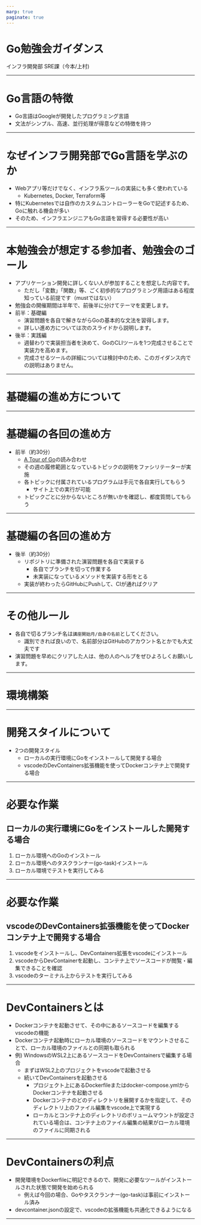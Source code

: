```yaml
---
marp: true
paginate: true
---
```


# Go勉強会ガイダンス

インフラ開発部 SRE課（今本/上村)

---

# Go言語の特徴

- Go言語はGoogleが開発したプログラミング言語
- 文法がシンプル、高速、並行処理が得意などの特徴を持つ

---

# なぜインフラ開発部でGo言語を学ぶのか

- Webアプリ等だけでなく、インフラ系ツールの実装にも多く使われている
  - Kubernetes, Docker, Terraform等
- 特にKubernetesでは自作のカスタムコントローラーをGoで記述するため、Goに触れる機会が多い
- そのため、インフラエンジニアもGo言語を習得する必要性が高い

---

# 本勉強会が想定する参加者、勉強会のゴール

- アプリケーション開発に詳しくない人が参加することを想定した内容です。
  - ただし「変数」「関数」等、ごく初歩的なプログラミング用語はある程度知っている前提です（mustではない）
- 勉強会の開催期間は半年で、前後半に分けてテーマを変更します。
- 前半：基礎編
  - 演習問題を各自で解きながらGoの基本的な文法を習得します。
  - 詳しい進め方については次のスライドから説明します。
- 後半：実践編
  - 週替わりで実装担当者を決めて、GoのCLIツールを1つ完成させることで実装力を高めます。
  - 完成させるツールの詳細については検討中のため、このガイダンス内での説明はありません。

---

# 基礎編の進め方について

---

# 基礎編の各回の進め方

- 前半（約30分）
  - [A Tour of Go](https://go-tour-jp.appspot.com/)の読み合わせ
  - その週の履修範囲となっているトピックの説明をファシリテーターが実施
  - 各トピックに付属されているプログラムは手元で各自実行してもらう
    - サイト上での実行が可能
  - トピックごとに分からないところが無いかを確認し、都度質問してもらう

---

# 基礎編の各回の進め方

- 後半（約30分）
  - リポジトリに準備された演習問題を各自で実装する
    - 各自でブランチを切って作業する
    - 未実装になっているメソッドを実装する形をとる
  - 実装が終わったらGitHubにPushして、CIが通ればクリア

---

# その他ルール

- 各自で切るブランチ名は`講座開始月/自身の名前`としてください。
  - 識別できれば良いので、名前部分はGitHubのアカウント名とかでも大丈夫です
- 演習問題を早めにクリアした人は、他の人のヘルプをぜひよろしくお願いします。

---

# 環境構築

---

# 開発スタイルについて

- 2つの開発スタイル
  - ローカルの実行環境にGoをインストールして開発する場合
  - vscodeのDevContainers拡張機能を使ってDockerコンテナ上で開発する場合

---

# 必要な作業

## ローカルの実行環境にGoをインストールした開発する場合

1. ローカル環境へのGoのインストール
2. ローカル環境へのタスクランナー(go-task)インストール
3. ローカル環境でテストを実行してみる

---

# 必要な作業

## vscodeのDevContainers拡張機能を使ってDockerコンテナ上で開発する場合

1. vscodeをインストールし、DevContainers拡張をvscodeにインストール
2. vscodeからDevContainerを起動し、コンテナ上でソースコードが閲覧・編集できることを確認
3. vscodeのターミナル上からテストを実行してみる

---

# DevContainersとは

+ Dockerコンテナを起動させて、その中にあるソースコードを編集するvscodeの機能
+ Dockerコンテナ起動時にローカル環境のソースコードをマウントさせることで、ローカル環境のファイルとの同期も取られる
+ 例) WindowsのWSL2上にあるソースコードをDevContainersで編集する場合
  + まずはWSL2上のプロジェクトをvscodeで起動させる
  + 続いてDevContainersを起動させる
    + プロジェクト上にあるDockerfileまたはdocker-compose.ymlからDockerコンテナを起動させる
    + Dockerコンテナのどのディレクトリを展開するかを指定して、そのディレクトリ上のファイル編集をvscode上で実現する
    + ローカルとコンテナ上のディレクトリのボリュームマウントが設定されている場合は、コンテナ上のファイル編集の結果がローカル環境のファイルに同期される

---

# DevContainersの利点

+ 開発環境をDockerfileに明記できるので、開発に必要なツールがインストールされた状態で開発を始められる
  + 例えば今回の場合、Goやタスクランナー(go-task)は事前にインストール済み
+ devcontainer.jsonの設定で、vscodeの拡張機能も共通化できるようになる

---